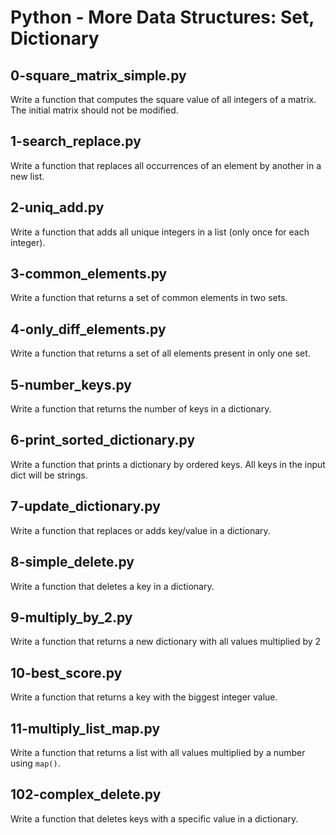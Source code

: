 # Python - More Data Structures: Set, Dictionary

## 0-square_matrix_simple.py
Write a function that computes the square value of all integers of a matrix. The initial matrix should not be modified.

## 1-search_replace.py
Write a function that replaces all occurrences of an element by another in a new list.

## 2-uniq_add.py
Write a function that adds all unique integers in a list (only once for each integer).

## 3-common_elements.py
Write a function that returns a set of common elements in two sets.

## 4-only_diff_elements.py
Write a function that returns a set of all elements present in only one set.

## 5-number_keys.py
Write a function that returns the number of keys in a dictionary.

## 6-print_sorted_dictionary.py
Write a function that prints a dictionary by ordered keys. All keys in the input dict will be strings.

## 7-update_dictionary.py
Write a function that replaces or adds key/value in a dictionary.

## 8-simple_delete.py
Write a function that deletes a key in a dictionary.

## 9-multiply_by_2.py
Write a function that returns a new dictionary with all values multiplied by 2

## 10-best_score.py
Write a function that returns a key with the biggest integer value.

## 11-multiply_list_map.py
Write a function that returns a list with all values multiplied by a number using `map()`.

## 102-complex_delete.py
Write a function that deletes keys with a specific value in a dictionary.
